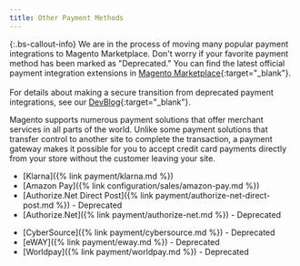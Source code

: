 ```yaml
---
title: Other Payment Methods
---
```


{:.bs-callout-info}
We are in the process of moving many popular payment integrations to Magento Marketplace. Don't worry if your favorite payment method has been marked as "Deprecated." You can find the latest official payment integration extensions in [Magento Marketplace](https://marketplace.magento.com/extensions/payments-security/payment-integration.html?_ga=2.80488020.2105547619.1564067043-238341041.1564067043#q=&idx=m2_cloud_prod_default_products&p=0&hFR%5Bcategories.level0%5D%5B0%5D=Extensions%20%2F%2F%2F%20Payments%20%26%20Security%20%2F%2F%2F%20Payment%20Integration&nR%5Bvisibility_catalog%5D%5B%3D%5D%5B0%5D=1){:target="_blank"}.<br/><br/>
For details about making a secure transition from deprecated payment integrations, see our [DevBlog](https://community.magento.com/t5/Magento-DevBlog/Deprecation-of-Magento-core-payment-integrations/ba-p/426445){:target="_blank"}.

Magento supports numerous payment solutions that offer merchant services in all parts of the world. Unlike some payment solutions that transfer control to another site to complete the transaction, a payment gateway makes it possible for you to accept credit card payments directly from your store without the customer leaving your site.

- [Klarna]({% link payment/klarna.md %})
- [Amazon Pay]({% link configuration/sales/amazon-pay.md %})
- [Authorize.Net Direct Post]({% link payment/authorize-net-direct-post.md %}) - Deprecated
- [Authorize.Net]({% link payment/authorize-net.md %}) - Deprecated
<!--{% if "Default.EE-B2B" contains site.edition %}-->
- [CyberSource]({% link payment/cybersource.md %}) - Deprecated
- [eWAY]({% link payment/eway.md %}) - Deprecated
- [Worldpay]({% link payment/worldpay.md %}) - Deprecated
<!--{% endif %}-->

